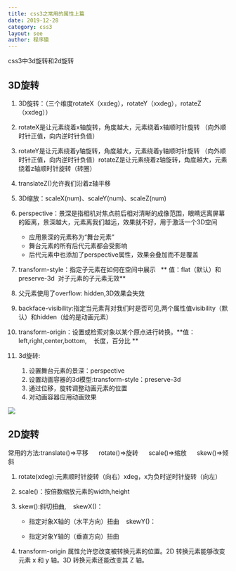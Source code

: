```yaml
---
title: css3之常用的属性上篇
date: 2019-12-28
category: css3
layout: see
author: 程序猿
---
```

css3中3d旋转和2d旋转

## 3D旋转

1. 3D旋转：（三个维度rotateX（xxdeg），rotateY（xxdeg），rotateZ（xxdeg））

2. rotateX是让元素绕着x轴旋转，角度越大，元素绕着x轴顺时针旋转 （向外顺时针正值，向内逆时针负值）

3. rotateY是让元素绕着y轴旋转，角度越大，元素绕着y轴顺时针旋转 （向外顺时针正值，向内逆时针负值）rotateZ是让元素绕着z轴旋转，角度越大，元素绕着z轴顺时针旋转（转圈）

4. translateZ()允许我们沿着z轴平移

5. 3D缩放：scaleX(num)、scaleY(num)、scaleZ(num)

6. perspective：景深是指相机对焦点前后相对清晰的成像范围，眼睛远离屏幕的距离，景深越大，元素离我们越远，效果就不好，用于激活一个3D空间
    * 应用景深的元素称为“舞台元素”   
    * 舞台元素的所有后代元素都会受影响
    * 后代元素中也添加了perspective属性，效果会叠加而不是覆盖

7. transform-style：指定子元素在如何在空间中展示   ** 值：flat（默认）和preserve-3d  对子元素的子元素无效**

8. 父元素使用了overflow: hidden,3D效果会失效

9. backface-visibility:指定当元素背对我们时是否可见,两个属性值visibility（默认）和hidden（给的是动画元素）

10. transform-origin：设置或检索对象以某个原点进行转换。**值：left,right,center,bottom,    长度，百分比
**

11. 3d旋转:

    1. 设置舞台元素的景深：perspective
    2. 设置动画容器的3d模型:transform-style：preserve-3d
    3. 通过位移，旋转调整动画元素的位置
    4. 对动画容器应用动画效果

<img src="/public/images/css3_attr1.png" class="img_man">


## 2D旋转

常用的方法:translate()=>平移      rotate()=>旋转      scale()=>缩放      skew()=>倾斜

1. rotate(xdeg):元素顺时针旋转（向右）xdeg，x为负时逆时针旋转（向左）

2. scale()：按倍数缩放元素的width,height

3. skew():斜切扭曲,    skewX(<angle>)：

    - 指定对象X轴的（水平方向）扭曲    skewY(<angle>)：

    - 指定对象Y轴的（垂直方向）扭曲

4. transform-origin 属性允许您改变被转换元素的位置。2D 转换元素能够改变元素 x 和 y 轴。3D 转换元素还能改变其 Z 轴。
